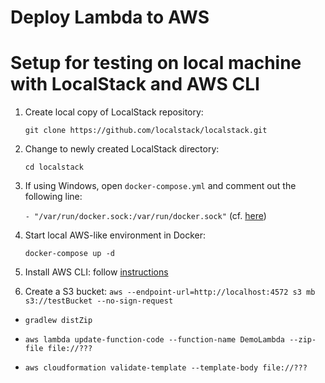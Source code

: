 # Deploy Lambda to AWS

# Setup for testing on local machine with LocalStack and AWS CLI

1. Create local copy of LocalStack repository: 

    ```git clone https://github.com/localstack/localstack.git```
    
2. Change to newly created LocalStack directory: 

    ```cd localstack```
    
3. If using Windows, open `docker-compose.yml` and comment out the following line:

    ```- "/var/run/docker.sock:/var/run/docker.sock"``` (cf. [here](https://gist.github.com/robfe/9a858b59f4d394ef5deb2517833e75c6#file-about-md))
    
4. Start local AWS-like environment in Docker: 
    
    ```docker-compose up -d```
    
5. Install AWS CLI: follow [instructions](https://docs.aws.amazon.com/cli/latest/userguide/installing.html)

6. Create a S3 bucket: `aws --endpoint-url=http://localhost:4572 s3 mb s3://testBucket --no-sign-request`


- `gradlew distZip`
- `aws lambda update-function-code --function-name DemoLambda --zip-file file://???`

- `aws cloudformation validate-template --template-body file://???`